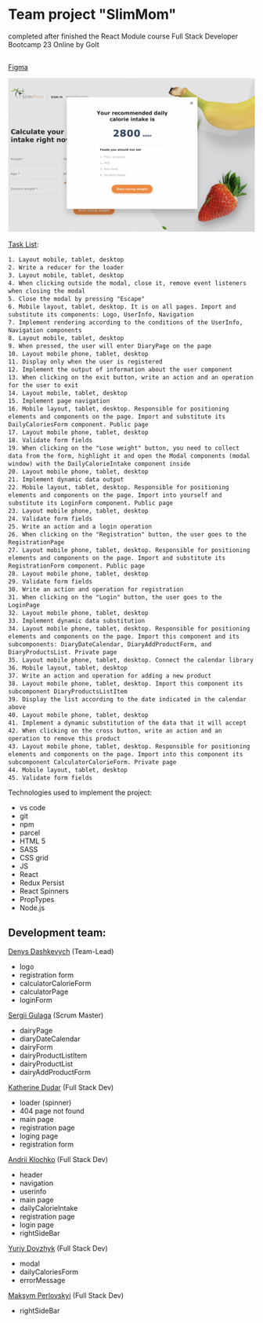 # Team project "SlimMom"

completed after finished the React Module course Full Stack Developer Bootcamp
23 Online by GoIt

##

[Figma](https://www.figma.com/file/pYNgcQWC5EQHcQQs4wHA56/HEALTH-EN?node-id=0%3A1)

![Screenshot](./assets/screenshot.png)

[Task List](https://docs.google.com/spreadsheets/d/1akFlYhwUxWxjSY3XQbgZfA9CFwpCpq_wApaO5d-j3lM/edit#gid=0):

```
1. Layout mobile, tablet, desktop
2. Write a reducer for the loader
3. Layout mobile, tablet, desktop
4. When clicking outside the modal, close it, remove event listeners when closing the modal
5. Close the modal by pressing "Escape"
6. Mobile layout, tablet, desktop. It is on all pages. Import and substitute its components: Logo, UserInfo, Navigation
7. Implement rendering according to the conditions of the UserInfo, Navigation components
8. Layout mobile, tablet, desktop
9. When pressed, the user will enter DiaryPage on the page
10. Layout mobile phone, tablet, desktop
11. Display only when the user is registered
12. Implement the output of information about the user component
13. When clicking on the exit button, write an action and an operation for the user to exit
14. Layout mobile, tablet, desktop
15. Implement page navigation
16. Mobile layout, tablet, desktop. Responsible for positioning elements and components on the page. Import and substitute its DailyCaloriesForm component. Public page
17. Layout mobile phone, tablet, desktop
18. Validate form fields
19. When clicking on the "Lose weight" button, you need to collect data from the form, highlight it and open the Modal components (modal window) with the DailyCalorieIntake component inside
20. Layout mobile phone, tablet, desktop
21. Implement dynamic data output
22. Mobile layout, tablet, desktop. Responsible for positioning elements and components on the page. Import into yourself and substitute its LoginForm component. Public page
23. Layout mobile phone, tablet, desktop
24. Validate form fields
25. Write an action and a login operation
26. When clicking on the "Registration" button, the user goes to the RegistrationPage
27. Layout mobile phone, tablet, desktop. Responsible for positioning elements and components on the page. Import and substitute its RegistrationForm component. Public page
28. Layout mobile phone, tablet, desktop
29. Validate form fields
30. Write an action and operation for registration
31. When clicking on the "Login" button, the user goes to the LoginPage
32. Layout mobile phone, tablet, desktop
33. Implement dynamic data substitution
34. Layout mobile phone, tablet, desktop. Responsible for positioning elements and components on the page. Import this component and its subcomponents: DiaryDateСalendar, DiaryAddProductForm, and DiaryProductsList. Private page
35. Layout mobile phone, tablet, desktop. Connect the calendar library
36. Mobile layout, tablet, desktop
37. Write an action and operation for adding a new product
38. Layout mobile phone, tablet, desktop. Import this component its subcomponent DiaryProductsListItem
39. Display the list according to the date indicated in the calendar above
40. Layout mobile phone, tablet, desktop
41. Implement a dynamic substitution of the data that it will accept
42. When clicking on the cross button, write an action and an operation to remove this product
43. Layout mobile phone, tablet, desktop. Responsible for positioning elements and components on the page. Import into this component its subcomponent CalculatorСalorieForm. Private page
44. Mobile layout, tablet, desktop
45. Validate form fields
```

Technologies used to implement the project:

- vs code
- git
- npm
- parcel
- HTML 5
- SASS
- CSS grid
- JS
- React
- Redux Persist
- React Spinners
- PropTypes
- Node.js

## Development team:

[Denys Dashkevych](https://github.com/MajorPrestige) (Team-Lead)

- logo
- registration form
- calculatorCalorieForm
- calculatorPage
- loginForm

[Sergii Gulaga](https://github.com/Ry6ens) (Scrum Master)

- dairyPage
- diaryDateCalendar
- dairyForm
- dairyProductListItem
- dairyProductList
- dairyAddProductForm

[Katherine Dudar](https://github.com/Katherineeeeeeee) (Full Stack Dev)

- loader (spinner)
- 404 page not found
- main page
- registration page
- loging page
- registration form

[Andrii Klochko](https://github.com/oLORDer) (Full Stack Dev)

- header
- navigation
- userinfo
- main page
- dailyCalorieIntake
- registration page
- login page
- rightSideBar

[Yuriy Dovzhyk](https://github.com/YDovzhyk) (Full Stack Dev)

- modal
- dailyCaloriesForm
- errorMessage

[Maksym Perlovskyi](https://github.com/Maksym150678) (Full Stack Dev)

- rightSideBar
